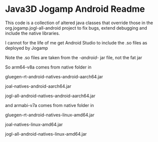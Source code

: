 Java3D Jogamp Android Readme
===
This code is a collection of altered java classes that override those in the org.jogamp.jogl-all-android project to fix bugs, extend debugging and include the native libraries.

I cannot for the life of me get Android Studio to include the .so files as deployed by Jogamp

Note the .so files are taken from the *-android-* jar file, not the fat jar

So arm64-v8a comes from native folder in 

gluegen-rt-android-natives-android-aarch64.jar

joal-natives-android-aarch64.jar

jogl-all-android-natives-android-aarch64.jar

and armabi-v7a comes from native folder in 

gluegen-rt-android-natives-linux-amd64.jar

joal-natives-linux-amd64.jar

jogl-all-android-natives-linux-amd64.jar